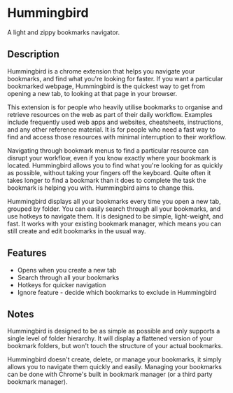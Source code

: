 # Hummingbird

A light and zippy bookmarks navigator.

## Description

Hummingbird is a chrome extension that helps you navigate your bookmarks, and find what you're looking for faster. If you want a particular bookmarked webpage, Hummingbird is the quickest way to get from opening a new tab, to looking at that page in your browser.

This extension is for people who heavily utilise bookmarks to organise and retrieve resources on the web as part of their daily workflow. Examples include frequently used web apps and websites, cheatsheets, instructions, and any other reference material. It is for people who need a fast way to find and access those resources with minimal interruption to their workflow.

Navigating through bookmark menus to find a particular resource can disrupt your workflow, even if you know exactly where your bookmark is located. Hummingbird allows you to find what you're looking for as quickly as possible, without taking your fingers off the keyboard. Quite often it takes longer to find a bookmark than it does to complete the task the bookmark is helping you with. Hummingbird aims to change this.

Hummingbird displays all your bookmarks every time you open a new tab, grouped by folder. You can easily search through all your bookmarks, and use hotkeys to navigate them. It is designed to be simple, light-weight, and fast. It works with your existing bookmark manager, which means you can still create and edit bookmarks in the usual way.

## Features

* Opens when you create a new tab
* Search through all your bookmarks
* Hotkeys for quicker navigation
* Ignore feature - decide which bookmarks to exclude in Hummingbird

## Notes

Hummingbird is designed to be as simple as possible and only supports a single level of folder hierarchy. It will display a flattened version of your bookmark folders, but won't touch the structure of your actual bookmarks.

Hummingbird doesn't create, delete, or manage your bookmarks, it simply allows you to navigate them quickly and easily. Managing your bookmarks can be done with Chrome's built in bookmark manager (or a third party bookmark manager).
